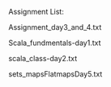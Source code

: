 Assignment List:

Assignment_day3_and_4.txt

Scala_fundmentals-day1.txt

scala_class-day2.txt

sets_mapsFlatmapsDay5.txt

